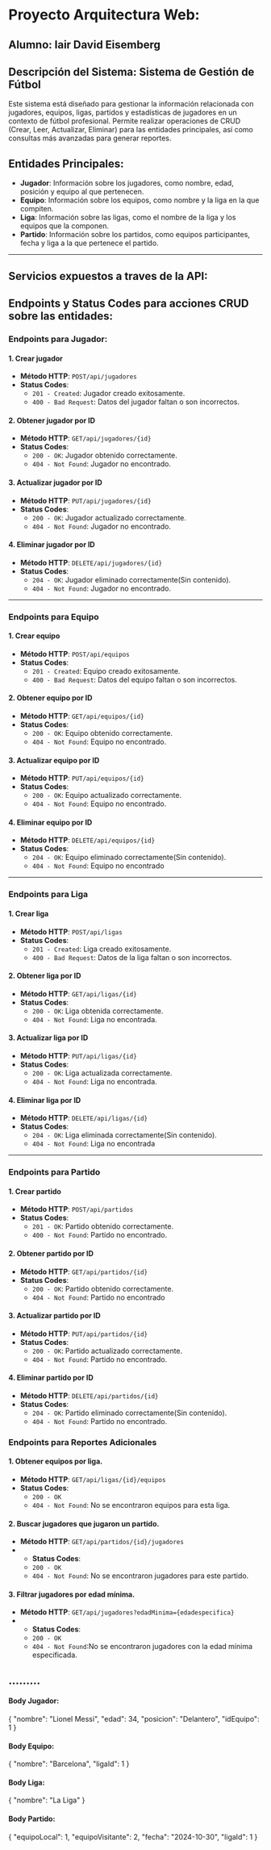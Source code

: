 # Proyecto Arquitectura Web:
## Alumno: Iair David Eisemberg

## Descripción del Sistema: Sistema de Gestión de Fútbol
Este sistema está diseñado para gestionar la información relacionada con jugadores, equipos, ligas, partidos y estadísticas de jugadores en un contexto de fútbol profesional. Permite realizar operaciones de CRUD (Crear, Leer, Actualizar, Eliminar) para las entidades principales, así como consultas más avanzadas para generar reportes.

## Entidades Principales:
- **Jugador**: Información sobre los jugadores, como nombre, edad, posición y equipo al que pertenecen.
- **Equipo**: Información sobre los equipos, como nombre y la liga en la que compiten.
- **Liga**: Información sobre las ligas, como el nombre de la liga y los equipos que la componen.
- **Partido**: Información sobre los partidos, como equipos participantes, fecha y liga a la que pertenece el partido.

---
## Servicios expuestos a traves de la API:
## Endpoints y Status Codes para acciones CRUD sobre las entidades:

### **Endpoints para Jugador**:

#### 1. Crear jugador
- **Método HTTP**: `POST/api/jugadores`
- **Status Codes**:
  - `201 - Created`: Jugador creado exitosamente.
  - `400 - Bad Request`: Datos del jugador faltan o son incorrectos.

#### 2. Obtener jugador por ID
- **Método HTTP**: `GET/api/jugadores/{id}`
- **Status Codes**:
  - `200 - OK`: Jugador obtenido correctamente.
  - `404 - Not Found`: Jugador no encontrado.

#### 3. Actualizar jugador por ID
- **Método HTTP**: `PUT/api/jugadores/{id}`
- **Status Codes**:
  - `200 - OK`: Jugador actualizado correctamente.
  - `404 - Not Found`: Jugador no encontrado.

#### 4. Eliminar jugador por ID
- **Método HTTP**: `DELETE/api/jugadores/{id}`
- **Status Codes**:
  - `204 - OK`: Jugador eliminado correctamente(Sin contenido).
  - `404 - Not Found`: Jugador no encontrado.

---

### **Endpoints para Equipo**

#### 1. Crear equipo
- **Método HTTP**: `POST/api/equipos`
- **Status Codes**:
  - `201 - Created`: Equipo creado exitosamente.
  - `400 - Bad Request`: Datos del equipo faltan o son incorrectos.


#### 2. Obtener equipo por ID
- **Método HTTP**: `GET/api/equipos/{id}`
- **Status Codes**:
  - `200 - OK`: Equipo obtenido correctamente.
  - `404 - Not Found`: Equipo no encontrado.

#### 3. Actualizar equipo por ID
- **Método HTTP**: `PUT/api/equipos/{id}`
- **Status Codes**:
  - `200 - OK`: Equipo actualizado correctamente.
  - `404 - Not Found`: Equipo no encontrado.
 
#### 4. Eliminar equipo por ID
- **Método HTTP**: `DELETE/api/equipos/{id}`
- **Status Codes**:
  - `204 - OK`: Equipo eliminado correctamente(Sin contenido).
  - `404 - Not Found`: Equipo no encontrado

---

### **Endpoints para Liga**
#### 1. Crear liga
- **Método HTTP**: `POST/api/ligas`
- **Status Codes**:
  - `201 - Created`: Liga creado exitosamente.
  - `400 - Bad Request`: Datos de la liga faltan o son incorrectos.


#### 2. Obtener liga por ID
- **Método HTTP**: `GET/api/ligas/{id}`
- **Status Codes**:
  - `200 - OK`: Liga obtenida correctamente.
  - `404 - Not Found`: Liga no encontrada.

#### 3. Actualizar liga por ID
- **Método HTTP**: `PUT/api/ligas/{id}`
- **Status Codes**:
  - `200 - OK`: Liga actualizada correctamente.
  - `404 - Not Found`: Liga no encontrada.

#### 4. Eliminar liga por ID
- **Método HTTP**: `DELETE/api/ligas/{id}`
- **Status Codes**:
  - `204 - OK`: Liga eliminada correctamente(Sin contenido).
  - `404 - Not Found`: Liga no encontrada

---

### **Endpoints para Partido**
#### 1. Crear partido
- **Método HTTP**: `POST/api/partidos`
- **Status Codes**:
   - `201 - OK`: Partido obtenido correctamente.
   - `400 - Not Found`: Partido no encontrado.

#### 2. Obtener partido por ID
- **Método HTTP**: `GET/api/partidos/{id}`
- **Status Codes**:
  - `200 - OK`: Partido obtenido correctamente.
  - `404 - Not Found`: Partido no encontrado

#### 3. Actualizar partido por ID
- **Método HTTP**: `PUT/api/partidos/{id}`
- **Status Codes**:
  - `200 - OK`: Partido actualizado correctamente.
  - `404 - Not Found`: Partido no encontrado.

#### 4. Eliminar partido por ID
- **Método HTTP**: `DELETE/api/partidos/{id}`
- **Status Codes**:
  - `204 - OK`: Partido eliminado correctamente(Sin contenido).
  - `404 - Not Found`: Partido no encontrado.


### **Endpoints para Reportes Adicionales**
#### 1. Obtener equipos por liga.
- **Método HTTP**: `GET/api/ligas/{id}/equipos`
- **Status Codes**:
  - `200 - OK`
  - `404 - Not Found`: No se encontraron equipos para esta liga.

#### 2. Buscar jugadores que jugaron un partido.
- **Método HTTP**: `GET/api/partidos/{id}/jugadores`
- - **Status Codes**:
  - `200 - OK`
  - `404 - Not Found`: No se encontraron jugadores para este partido.
 
#### 3. Filtrar jugadores por edad mínima.
- **Método HTTP**: `GET/api/jugadores?edadMinima={edadespecifica}`
- - **Status Codes**:
  - `200 - OK`
  - `404 - Not Found`:No se encontraron jugadores con la edad mínima especificada.
## .........

#### Body Jugador:
{
    "nombre": "Lionel Messi",
    "edad": 34,
    "posicion": "Delantero",
    "idEquipo": 1
}

#### Body Equipo:
{
    "nombre": "Barcelona",
    "ligaId": 1
}


#### Body Liga:
{
    "nombre": "La Liga"
}


#### Body Partido:
{
    "equipoLocal": 1,
    "equipoVisitante": 2,
    "fecha": "2024-10-30",
    "ligaId": 1
}


